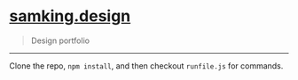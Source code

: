 # [samking.design](https://samking.design)
> Design portfolio

---

Clone the repo, `npm install`, and then checkout `runfile.js` for commands.
